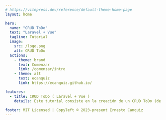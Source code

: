 ```yaml
---
# https://vitepress.dev/reference/default-theme-home-page
layout: home

hero:
  name: "CRUD ToDo"
  text: "Laravel + Vue"
  tagline: Tutorial
  image:
    src: /logo.png
    alt: CRUD ToDo
  actions:
    - theme: brand
      text: Comenzar
      link: /comenzar/intro
    - theme: alt
      text: ecanquiz
      link: https://ecanquiz.github.io/

features:
  - title: CRUD ToDo ( Laravel + Vue )
    details: Este tutorial consiste en la creación de un CRUD ToDo (de tareas) con Laravel y Vue bajo una arquitectura orientada a microservicios. Los únicos requisito son conocer los conceptos básicos de Laravel y JS6.
    
footer: MIT Licensed | Copyleft © 2023-present Ernesto Canquiz
---
```

